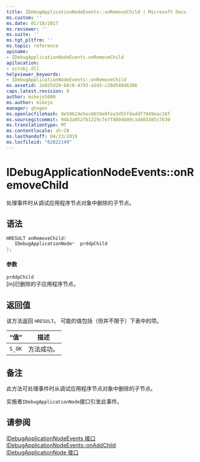 ```yaml
---
title: IDebugApplicationNodeEvents::onRemoveChild | Microsoft Docs
ms.custom: ''
ms.date: 01/18/2017
ms.reviewer: ''
ms.suite: ''
ms.tgt_pltfrm: ''
ms.topic: reference
apiname:
- IDebugApplicationNodeEvents.onRemoveChild
apilocation:
- scrobj.dll
helpviewer_keywords:
- IDebugApplicationNodeEvents::onRemoveChild
ms.assetid: 2e025d29-b8c0-4793-a2d3-c20d548d6386
caps.latest.revision: 8
author: mikejo5000
ms.author: mikejo
manager: ghogen
ms.openlocfilehash: 8e59624e5ec6659e0fea3d55fdaddf7949eac18f
ms.sourcegitcommit: 94b3a052fb1229c7e7f8804b09c1d403385c7630
ms.translationtype: MT
ms.contentlocale: zh-CN
ms.lasthandoff: 04/23/2019
ms.locfileid: "62822149"
---
```

# <a name="idebugapplicationnodeeventsonremovechild"></a>IDebugApplicationNodeEvents::onRemoveChild
处理事件时从调试应用程序节点对象中删除的子节点。  
  
## <a name="syntax"></a>语法  
  
```cpp
HRESULT onRemoveChild(  
   IDebugApplicationNode*  prddpChild  
);  
```  
  
#### <a name="parameters"></a>参数  
 `prddpChild`  
 [in]已删除的子应用程序节点。  
  
## <a name="return-value"></a>返回值  
 该方法返回 `HRESULT`。 可能的值包括（但并不限于）下表中的项。  
  
|“值”|描述|  
|-----------|-----------------|  
|`S_OK`|方法成功。|  
  
## <a name="remarks"></a>备注  
 此方法可处理事件时从调试应用程序节点对象中删除的子节点。  
  
 实施者`IDebugApplicationNode`接口引发此事件。  
  
## <a name="see-also"></a>请参阅  
 [IDebugApplicationNodeEvents 接口](../../winscript/reference/idebugapplicationnodeevents-interface.md)   
 [IDebugApplicationNodeEvents::onAddChild](../../winscript/reference/idebugapplicationnodeevents-onaddchild.md)   
 [IDebugApplicationNode 接口](../../winscript/reference/idebugapplicationnode-interface.md)